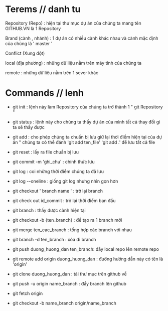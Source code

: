 # Terems // danh tu

Repository (Repo) : hiện tại thư mục dự án của chúng ta mang tên GITHUB.VN  là 1 Repository

Brand (cành ,  nhánh) : 1 dự án có nhiều cành khác nhau và cành mặc định của chúng là ' master '

Conflict (Xung đột) 

local (địa phương) : những dữ liệu nằm trên máy tính của chúng ta

remote : những dữ liệu nằm trên 1 sever khác

# Commands // lenh

- git init : lệnh này làm Repository của chúng ta trở thành 1 " git Repository "

- git status : lệnh này cho chúng ta thấy dự án của mình tất cả thay đổi gì ta sẽ thấy được

- git add : cho phép chúng ta chuẩn bị lưu giữ lại thời điểm hiện tại của dự án " chúng ta có thể đánh 'git add ten_file'
'git add .' để lưu tất cả file

- git reset : lấy ra file chuẩn bị lưu

- git commit -m 'ghi_chu' : chính thức lưu

- git log : coi những thời điểm chúng ta đã lưu

- git log --oneline : giống git log nhưng nhìn gọn hơn 

- git checkout ' branch name ' : trở lại branch

- git check out id_commit : trở lại thời điểm ban đầu

- git branch : thấy được cành hiện tại

- git checkout -b {ten_branch} : để tạo ra 1 branch mới 

- git merge ten_cac_branch : tổng hợp các branch với nhau

- git branch -d ten_branch : xóa đi branch

- git push duong_huong_dan ten_branch: đẩy local repo lên remote repo

- git remote add origin duong_huong_dan : đường hướng dẫn này có tên là 'origin'

- git clone duong_huong_dan : tải thư mục trên github về

- git push -u origin name_branch : đẩy branch lên github

- git fetch origin 
- git checkout -b name_branch origin/name_branch 

